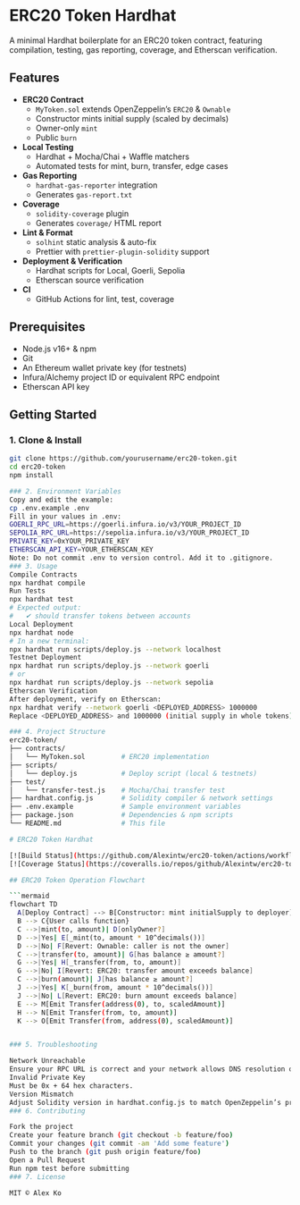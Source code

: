 # ERC20 Token Hardhat

A minimal Hardhat boilerplate for an ERC20 token contract, featuring compilation, testing, gas reporting, coverage, and Etherscan verification.

## Features

- **ERC20 Contract**  
  - `MyToken.sol` extends OpenZeppelin’s `ERC20` & `Ownable`  
  - Constructor mints initial supply (scaled by decimals)  
  - Owner-only `mint`  
  - Public `burn`  
- **Local Testing**  
  - Hardhat + Mocha/Chai + Waffle matchers  
  - Automated tests for mint, burn, transfer, edge cases  
- **Gas Reporting**  
  - `hardhat-gas-reporter` integration  
  - Generates `gas-report.txt`  
- **Coverage**  
  - `solidity-coverage` plugin  
  - Generates `coverage/` HTML report  
- **Lint & Format**  
  - `solhint` static analysis & auto-fix  
  - Prettier with `prettier-plugin-solidity` support  
- **Deployment & Verification**  
  - Hardhat scripts for Local, Goerli, Sepolia  
  - Etherscan source verification  
- **CI**  
  - GitHub Actions for lint, test, coverage   

## Prerequisites

- Node.js v16+ & npm  
- Git  
- An Ethereum wallet private key (for testnets)  
- Infura/Alchemy project ID or equivalent RPC endpoint  
- Etherscan API key  

## Getting Started

### 1. Clone & Install

```bash
git clone https://github.com/yourusername/erc20-token.git
cd erc20-token
npm install

### 2. Environment Variables
Copy and edit the example:
cp .env.example .env
Fill in your values in .env:
GOERLI_RPC_URL=https://goerli.infura.io/v3/YOUR_PROJECT_ID
SEPOLIA_RPC_URL=https://sepolia.infura.io/v3/YOUR_PROJECT_ID
PRIVATE_KEY=0xYOUR_PRIVATE_KEY
ETHERSCAN_API_KEY=YOUR_ETHERSCAN_KEY
Note: Do not commit .env to version control. Add it to .gitignore.
### 3. Usage
Compile Contracts
npx hardhat compile
Run Tests
npx hardhat test
# Expected output:
#   ✔ should transfer tokens between accounts
Local Deployment
npx hardhat node
# In a new terminal:
npx hardhat run scripts/deploy.js --network localhost
Testnet Deployment
npx hardhat run scripts/deploy.js --network goerli
# or
npx hardhat run scripts/deploy.js --network sepolia
Etherscan Verification
After deployment, verify on Etherscan:
npx hardhat verify --network goerli <DEPLOYED_ADDRESS> 1000000
Replace <DEPLOYED_ADDRESS> and 1000000 (initial supply in whole tokens) accordingly.

### 4. Project Structure
erc20-token/
├── contracts/
│   └── MyToken.sol         # ERC20 implementation
├── scripts/
│   └── deploy.js           # Deploy script (local & testnets)
├── test/
│   └── transfer-test.js    # Mocha/Chai transfer test
├── hardhat.config.js       # Solidity compiler & network settings
├── .env.example            # Sample environment variables
├── package.json            # Dependencies & npm scripts
└── README.md               # This file

# ERC20 Token Hardhat

[![Build Status](https://github.com/Alexintw/erc20-token/actions/workflows/ci.yml/badge.svg)](https://github.com/Alexintw/erc20-token/actions)
[![Coverage Status](https://coveralls.io/repos/github/Alexintw/erc20-token/badge.svg)](https://coveralls.io/github/Alexintw/erc20-token) 

## ERC20 Token Operation Flowchart

```mermaid
flowchart TD
  A[Deploy Contract] --> B[Constructor: mint initialSupply to deployer]
  B --> C{User calls function}
  C -->|mint(to, amount)| D[onlyOwner?]
  D -->|Yes| E[_mint(to, amount * 10^decimals())]
  D -->|No| F[Revert: Ownable: caller is not the owner]
  C -->|transfer(to, amount)| G[has balance ≥ amount?]
  G -->|Yes| H[_transfer(from, to, amount)]
  G -->|No| I[Revert: ERC20: transfer amount exceeds balance]
  C -->|burn(amount)| J[has balance ≥ amount?]
  J -->|Yes| K[_burn(from, amount * 10^decimals())]
  J -->|No| L[Revert: ERC20: burn amount exceeds balance]
  E --> M[Emit Transfer(address(0), to, scaledAmount)]
  H --> N[Emit Transfer(from, to, amount)]
  K --> O[Emit Transfer(from, address(0), scaledAmount)]


### 5. Troubleshooting

Network Unreachable
Ensure your RPC URL is correct and your network allows DNS resolution of *.infura.io.
Invalid Private Key
Must be 0x + 64 hex characters.
Version Mismatch
Adjust Solidity version in hardhat.config.js to match OpenZeppelin’s pragma.
### 6. Contributing

Fork the project
Create your feature branch (git checkout -b feature/foo)
Commit your changes (git commit -am 'Add some feature')
Push to the branch (git push origin feature/foo)
Open a Pull Request
Run npm test before submitting
### 7. License

MIT © Alex Ko